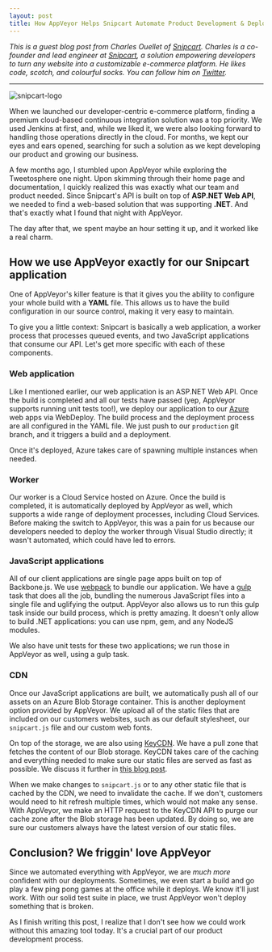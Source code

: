```yaml
---
layout: post
title: How AppVeyor Helps Snipcart Automate Product Development & Deployment
---
```


*This is a guest blog post from Charles Ouellet of [Snipcart](https://snipcart.com). Charles is a co-founder and lead engineer at [Snipcart](https://snipcart.com), a solution empowering developers to turn any website into a customizable e-commerce platform. He likes code, scotch, and colourful socks. You can follow him on [Twitter](https://twitter.com/couellet).*

<hr>

![snipcart-logo](https://snipcart.com/media/9679/snipcart_logo1.png)

When we launched our developer-centric e-commerce platform, finding a premium cloud-based continuous integration solution was a top priority. We used Jenkins at first, and, while we liked it, we were also looking forward to handling those operations directly in the cloud. For months, we kept our eyes and ears opened, searching for such a solution as we kept developing our product and growing our business.

A few months ago, I stumbled upon AppVeyor while exploring the Tweetosphere one night. Upon skimming through their home page and documentation, I quickly realized this was exactly what our team and product needed. Since Snipcart's API is built on top of **ASP.NET Web API**, we needed to find a web-based solution that was supporting **.NET**. And that's exactly what I found that night with AppVeyor.

The day after that, we spent maybe an hour setting it up, and it worked like a real charm.

## How we use AppVeyor exactly for our Snipcart application

One of AppVeyor's killer feature is that it gives you the ability to configure your whole build with a **YAML** file. This allows us to have the build configuration in our source control, making it very easy to maintain.

To give you a little context: Snipcart is basically a web application, a worker process that processes queued events, and two JavaScript applications that consume our API. Let's get more specific with each of these components.

### Web application

Like I mentioned earlier, our web application is an ASP.NET Web API. Once the build is completed and all our tests have passed (yep, AppVeyor supports running unit tests too!), we deploy our application to our [Azure](https://azure.microsoft.com/en-us/) web apps via WebDeploy. The build process and the deployment process are all configured in the YAML file. We just push to our `production` git branch, and it triggers a build and a deployment.

Once it's deployed, Azure takes care of spawning multiple instances when needed.

### Worker

Our worker is a Cloud Service hosted on Azure. Once the build is completed, it is automatically deployed by AppVeyor as well, which supports a wide range of deployment processes, including Cloud Services. Before making the switch to AppVeyor, this was a pain for us because our developers needed to deploy the worker through Visual Studio directly; it wasn't automated, which could have led to errors.

### JavaScript applications

All of our client applications are single page apps built on top of Backbone.js. We use [webpack](http://webpack.github.io/) to bundle our application. We have a [gulp](http://gulpjs.com/) task that does all the job, bundling the numerous JavaScript files into a single file and uglifying the output. AppVeyor also allows us to run this gulp task inside our build process, which is pretty amazing. It doesn't only allow to build .NET applications: you can use npm, gem, and any NodeJS modules.

We also have unit tests for these two applications; we run those in AppVeyor as well, using a gulp task.

### CDN

Once our JavaScript applications are built, we automatically push all of our assets on an Azure Blob Storage container. This is another deployment option provided by AppVeyor. We upload all of the static files that are included on our customers websites, such as our default stylesheet, our `snipcart.js` file and our custom web fonts.

On top of the storage, we are also using [KeyCDN](https://www.keycdn.com/). We have a pull zone that fetches the content of our Blob storage. KeyCDN takes care of the caching and everything needed to make sure our static files are served as fast as possible. We discuss it further in [this blog post](https://snipcart.com/blog/snipcart-infrastructure-upgrade-new-cdn).

When we make changes to `snipcart.js` or to any other static file that is cached by the CDN, we need to invalidate the cache. If we don't, customers would need to hit refresh multiple times, which would not make any sense. With AppVeyor, we make an HTTP request to the KeyCDN API to purge our cache zone after the Blob storage has been updated. By doing so, we are sure our customers always have the latest version of our static files.

## Conclusion? We friggin' love AppVeyor

Since we automated everything with AppVeyor, we are *much more* confident with our deployments. Sometimes, we even start a build and go play a few ping pong games at the office while it deploys. We know it'll just work. With our solid test suite in place, we trust AppVeyor won't deploy something that is broken.

As I finish writing this post, I realize that I don't see how we could work without this amazing tool today. It's a crucial part of our product development process.